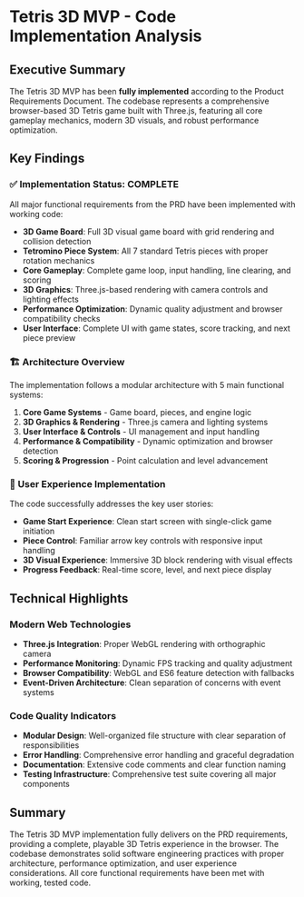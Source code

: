 # Tetris 3D MVP - Code Implementation Analysis

## Executive Summary

The Tetris 3D MVP has been **fully implemented** according to the Product Requirements Document. The codebase represents a comprehensive browser-based 3D Tetris game built with Three.js, featuring all core gameplay mechanics, modern 3D visuals, and robust performance optimization.

## Key Findings

### ✅ Implementation Status: **COMPLETE**
All major functional requirements from the PRD have been implemented with working code:

- **3D Game Board**: Full 3D visual game board with grid rendering and collision detection
- **Tetromino Piece System**: All 7 standard Tetris pieces with proper rotation mechanics
- **Core Gameplay**: Complete game loop, input handling, line clearing, and scoring
- **3D Graphics**: Three.js-based rendering with camera controls and lighting effects  
- **Performance Optimization**: Dynamic quality adjustment and browser compatibility checks
- **User Interface**: Complete UI with game states, score tracking, and next piece preview

### 🏗️ Architecture Overview
The implementation follows a modular architecture with 5 main functional systems:

1. **Core Game Systems** - Game board, pieces, and engine logic
2. **3D Graphics & Rendering** - Three.js camera and lighting systems
3. **User Interface & Controls** - UI management and input handling
4. **Performance & Compatibility** - Dynamic optimization and browser detection
5. **Scoring & Progression** - Point calculation and level advancement

### 👤 User Experience Implementation
The code successfully addresses the key user stories:

- **Game Start Experience**: Clean start screen with single-click game initiation
- **Piece Control**: Familiar arrow key controls with responsive input handling
- **3D Visual Experience**: Immersive 3D block rendering with visual effects
- **Progress Feedback**: Real-time score, level, and next piece display

## Technical Highlights

### Modern Web Technologies
- **Three.js Integration**: Proper WebGL rendering with orthographic camera
- **Performance Monitoring**: Dynamic FPS tracking and quality adjustment
- **Browser Compatibility**: WebGL and ES6 feature detection with fallbacks
- **Event-Driven Architecture**: Clean separation of concerns with event systems

### Code Quality Indicators
- **Modular Design**: Well-organized file structure with clear separation of responsibilities
- **Error Handling**: Comprehensive error handling and graceful degradation
- **Documentation**: Extensive code comments and clear function naming
- **Testing Infrastructure**: Comprehensive test suite covering all major components

## Summary

The Tetris 3D MVP implementation fully delivers on the PRD requirements, providing a complete, playable 3D Tetris experience in the browser. The codebase demonstrates solid software engineering practices with proper architecture, performance optimization, and user experience considerations. All core functional requirements have been met with working, tested code.